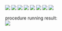 ![](https://github.com/ShowTimeWalker/Maximum-matching-algorithm/blob/master/images/%E5%B9%BB%E7%81%AF%E7%89%871.JPG)
![](https://github.com/ShowTimeWalker/Maximum-matching-algorithm/blob/master/images/%E5%B9%BB%E7%81%AF%E7%89%872.JPG)
![](https://github.com/ShowTimeWalker/Maximum-matching-algorithm/blob/master/images/%E5%B9%BB%E7%81%AF%E7%89%873.JPG)
![](https://github.com/ShowTimeWalker/Maximum-matching-algorithm/blob/master/images/%E5%B9%BB%E7%81%AF%E7%89%874.JPG)
![](https://github.com/ShowTimeWalker/Maximum-matching-algorithm/blob/master/images/%E5%B9%BB%E7%81%AF%E7%89%875.JPG)
![](https://github.com/ShowTimeWalker/Maximum-matching-algorithm/blob/master/images/%E5%B9%BB%E7%81%AF%E7%89%876.JPG)
![](https://github.com/ShowTimeWalker/Maximum-matching-algorithm/blob/master/images/%E5%B9%BB%E7%81%AF%E7%89%877.JPG)
![](https://github.com/ShowTimeWalker/Maximum-matching-algorithm/blob/master/images/%E5%B9%BB%E7%81%AF%E7%89%878.JPG)

procedure running result:  
![](https://github.com/ShowTimeWalker/Maximum-matching-algorithm/blob/master/images/console.png)
